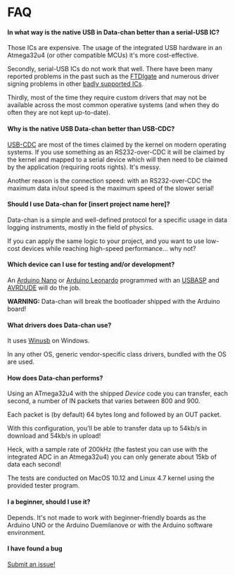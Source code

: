 
# FAQ

#### In what way is the native USB in Data-chan better than a serial-USB IC?

Those ICs are expensive. The usage of the integrated USB hardware in an Atmega32u4 (or other compatible MCUs) it's more cost-effective.

Secondly, serial-USB ICs do not work that well. There have been many reported problems in the past such as the [FTDIgate](https://hackaday.com/tag/ftdi-gate/) and numerous driver signing problems in other [badly supported ICs](https://tzapu.com/making-ch340-ch341-serial-adapters-work-under-el-capitan-os-x/).

Thirdly, most of the time they require custom drivers that may not be available across the most common operative systems (and when they do often they are not kept up-to-date).

#### Why is the native USB Data-chan better than USB-CDC?

[USB-CDC](https://en.wikipedia.org/wiki/USB_communications_device_class) are most of the times claimed by the kernel on modern operating systems. If you use something as an RS232-over-CDC it will be claimed by the kernel and mapped to a serial device which will then need to be claimed by the application (requiring roots rights). It's messy.

Another reason is the connection speed: with an RS232-over-CDC the maximum data in/out speed is the maximum speed of the slower serial!

#### Should I use Data-chan for [insert project name here]?

Data-chan is a simple and well-defined protocol for a specific usage in data logging instruments, mostly in the field of physics.

If you can apply the same logic to your project, and you want to use low-cost devices while reaching high-speed performance... why not?

#### Which device can I use for testing and/or development?

An [Arduino Nano](https://www.arduino.cc/en/Main/ArduinoBoardNano) or [Arduino Leonardo](https://www.arduino.cc/en/main/arduinoBoardLeonardo) programmed with an [USBASP](http://www.fischl.de/usbasp/) and [AVRDUDE](http://www.nongnu.org/avrdude/) will do the job.

**WARNING:** Data-chan will break the bootloader shipped with the Arduino board!

#### What drivers does Data-chan use?

It uses [Winusb](https://msdn.microsoft.com/it-it/library/windows/hardware/ff540196(v=vs.85).aspx) on Windows.

In any other OS, generic vendor-specific class drivers, bundled with the OS are used.

#### How does Data-chan performs?

Using an ATmega32u4 with the shipped *Device* code you can transfer, each second, a number of IN packets that varies between 800 and  900.

Each packet is (by default) 64 bytes long and followed by an OUT packet.

With this configuration, you'll be able to transfer data up to 54kb/s in download and 54kb/s in upload!

Heck, with a sample rate of 200kHz (the fastest you can use with the integrated ADC in an Atmega32u4) you can only generate about 15kb of data each second!

The tests are conducted on MacOS 10.12 and Linux 4.7 kernel using the provided tester program.

#### I a beginner, should I use it?

Depends. It's not made to work with beginner-friendly boards as the Arduino UNO or the Arduino Duemilanove or with the Arduino software environment.

#### I have found a bug

[Submit an issue!](https://github.com/fermiumlabs/data-chan/issues/new)
